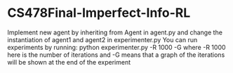# CS478Final-Imperfect-Info-RL

Implement new agent by inheriting from Agent in agent.py and change the instantiation of agent1 and agent2 in experimenter.py
You can run experiments by running:
python experimenter.py -R 1000 -G
where -R 1000 here is the number of iterations and -G means that a graph of the iterations will be shown at the end of the experiment
